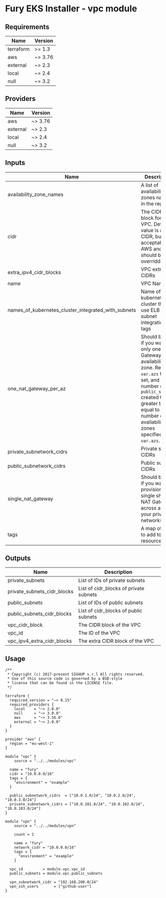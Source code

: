 <!-- BEGIN_TF_DOCS -->

# Fury EKS Installer - vpc module

<!-- <KFD-DOCS> -->

## Requirements

| Name | Version |
|------|---------|
| terraform | >= 1.3 |
| aws | ~> 3.76 |
| external | ~> 2.3 |
| local | ~> 2.4 |
| null | ~> 3.2 |

## Providers

| Name | Version |
|------|---------|
| aws | ~> 3.76 |
| external | ~> 2.3 |
| local | ~> 2.4 |
| null | ~> 3.2 |

## Inputs

| Name                                                      | Description | Default | Required |
|-----------------------------------------------------------|-------------|---------|:--------:|
| availability\_zone\_names                                 | A list of availability zones names in the region | `[]` | no |
| cidr                                                      | The CIDR block for the VPC. Default value is a valid CIDR, but not acceptable by AWS and should be overridden | n/a | yes |
| extra\_ipv4\_cidr\_blocks                                 | VPC extra CIDRs | `[]` | no |
| name                                                      | VPC Name | n/a | yes |
| names\_of\_kubernetes\_cluster\_integrated\_with\_subnets | Name of kubernetes cluster that will use ELB subnet integration via tags | `[]` | no |
| one\_nat\_gateway\_per\_az                                | Should be true if you want only one NAT Gateway per availability zone. Requires `var.azs` to be set, and the number of `public_subnets` created to be greater than or equal to the number of availability zones specified in `var.azs`. | `false` | no |
| private\_subnetwork\_cidrs                                | Private subnet CIDRs | n/a | yes |
| public\_subnetwork\_cidrs                                 | Public subnet CIDRs | n/a | yes |
| single\_nat\_gateway                                      | Should be true if you want to provision a single shared NAT Gateway across all of your private networks | `false` | no |
| tags                                                      | A map of tags to add to all resources | `{}` | no |

## Outputs

| Name | Description |
|------|-------------|
| private\_subnets | List of IDs of private subnets |
| private\_subnets\_cidr\_blocks | List of cidr\_blocks of private subnets |
| public\_subnets | List of IDs of public subnets |
| public\_subnets\_cidr\_blocks | List of cidr\_blocks of public subnets |
| vpc\_cidr\_block | The CIDR block of the VPC |
| vpc\_id | The ID of the VPC |
| vpc\_ipv4\_extra\_cidr\_blocks | The extra CIDR block of the VPC |

## Usage

```hcl
/**
 * Copyright (c) 2017-present SIGHUP s.r.l All rights reserved.
 * Use of this source code is governed by a BSD-style
 * license that can be found in the LICENSE file.
 */

terraform {
  required_version = "~> 0.15"
  required_providers {
    local    = "~> 2.0.0"
    null     = "~> 3.0.0"
    aws      = "~> 3.56.0"
    external = "~> 2.0.0"
  }
}

provider "aws" {
  region = "eu-west-1"
}

module "vpc" {
    source = "../../modules/vpc"

  name = "fury"
  cidr = "10.0.0.0/16"
  tags = {
    "environment" = "example"
  }

  public_subnetwork_cidrs  = ["10.0.1.0/24", "10.0.2.0/24", "10.0.3.0/24"]
  private_subnetwork_cidrs = ["10.0.101.0/24", "10.0.102.0/24", "10.0.103.0/24"]
}

module "vpn" {
    source = "../../modules/vpn"

    count = 1

    name = "fury"
    network_cidr = "10.0.0.0/16"
    tags = {
      "environment" = "example"
    }

  vpc_id         = module.vpc.vpc_id
  public_subnets = module.vpc.public_subnets

  vpn_subnetwork_cidr = "192.168.200.0/24"
  vpn_ssh_users       = ["github-user"]
}
```

<!-- </KFD-DOCS> -->
<!-- END_TF_DOCS -->
